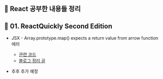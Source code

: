 ## 📝 React 공부한 내용들 정리

## 📄 01. ReactQuickly Second Edition

- JSX - Array.prototype.map() expects a return value from arrow function 에러

  - [관련 코드](https://github.com/lapras23/React_study/blob/main/01.%20ReactQuickly%20Second%20Edition/examples/ch03-01-dog-breeds.js#L7-L12)
  - [블로그 정리 글](https://lapras23.tistory.com/8)

- 추후 추가 예정

